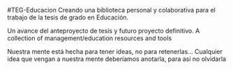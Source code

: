#TEG-Educacion
Creando una biblioteca personal y colaborativa para el trabajo de la tesis de grado en Educación.

Un avance del anteproyecto de tesis y futuro proyecto definitivo. 
A collection of management/education resources and tools

Nuestra mente está hecha para tener ideas, no para retenerlas… Cualquier idea que vengan a nuestra mente deberíamos anotarla, para así no olvidarla
